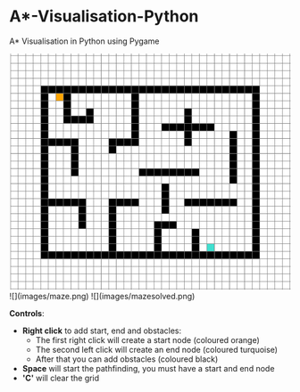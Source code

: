 # A*-Visualisation-Python
A* Visualisation in Python using Pygame

<img src="images/maze.png" width = "1000">
![](images/maze.png)
![](images/mazesolved.png)

**Controls**:
- **Right click** to add start, end and obstacles:
  - The first right click will create a start node (coloured orange)
  - The second left click will create an end node (coloured turquoise)
  - After that you can add obstacles (coloured black)
- **Space** will start the pathfinding, you must have a start and end node
- **'C'** will clear the grid
